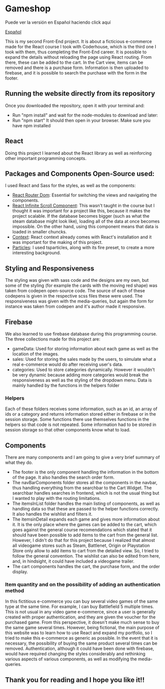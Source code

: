 # Gameshop
Puede ver la versión en Español haciendo click aquí

[Español](README_es.md)

This is my second Front-End project. It is about a ficticious e-commerce made for the React course I took with Coderhouse, which is the third one I took with them, thus completing the Front-End career. It is possible to expand the details without reloading the page using React routing. From there, these can be added to the cart. In the Cart view, items can be removed and there is a purchase form. Information is then uploaded to firebase, and it is possible to search the purchase with the form in the footer. 

## Running the website directly from its repository
Once you downloaded the repository, open it with your terminal and:
* Run "npm install" and wait for the node-modules to download and later:
* Run "npm start"
It should then open in your browser. Make sure you have npm installed

## React
Doing this project I learned about the React library as well as reinforcing other important programming concepts.

## Packages and Components Open-Source used:
I used React and Sass for the styles, as well as the components: 
* [React Router Dom](https://reactrouter.com/): Essential for switching the views and navigating the components.
* [React Infinite Scroll Component](https://www.npmjs.com/package/react-infinite-scroll-component): This wasn't taught in the course but I thought it was important for a project like this, because it makes the project scalable. If the database becomes bigger (such as what the steam database might look like), loading all of the data at once becomes impossible. On the other hand, using this component means that data is loaded in smaller chuncks.
* [Context](https://reactjs.org/docs/context.html): React context already comes with React's installation and it was important for the making of this project.
* [Particles](https://www.npmjs.com/package/react-tsparticles): I used tsparticles, along with its fire preset, to create a more interesting background.

## Styling and Responsiveness
The styling was given with sass code and the designs are my own, but some of the styling (for example the cards with the moving red shape) was taken from codepen open-source code. The source of each of these codepens is given in the respective scss files these were used. The responsiveness was given with the media-queries, but again the form for instance was taken from codepen and it's author made it responsive.

## Firebase
We also learned to use firebase database during this programming course. The three collections made for this project are:
* gameData: Used for storing information about each game as well as the location of the images.
* sales: Used for storing the sales made by the users, to simulate what a real e-commerce would do after receiving user's data.
* categories: Used to store categories dynamically. However it wouldn't be very dynamic because adding more categories would break the responsiveness as well as the styling of the dropdown menu. Data is mainly handled by the functions in the helpers folder
### Helpers
Each of these folders receives some information, such as an id, an array of ids or a category and returns information stored either in firebase or in the session storage. Some functions there use themselves functions in the helpers so that code is not repeated. Some information had to be stored in session storage so that other components know what to load.

## Components
There are many components and I am going to give a very brief summary of what they do. 
* The footer is the only component handling the information in the bottom of the page. It also handles the search order form.
* The navBarComponents folder stores all the components in the navbar, thus handling everything from the searchbar to the Cart Widget. The searchbar handles searches in frontend, which is not the usual thing but I wanted to play with the routing limitations.
* The itemsInList folder handles the main listing of components, as well as handling data so that these are passed to the helper functions correctly. It also handles the wishlist and filters it.
* The itemsinDetail expands each game and gives more information about it. It is the only place where the games can be added to the cart, which goes against the general course recomendations which stated that it should have been possible to add items to the cart from the general list. However, I didn't do that for this project because I realized that almost all videogame stores such as Steam, Battlenet, Origin or Playstation Store only allow to add items to cart from the detailed view. So, I tried to follow the general convention. The wishlist can also be edited from here, and, in hindsight, it could have included a videogame trailer. 
* The cart components handles the cart, the purchase form, and the order display. 
### Item quantity and on the possibility of adding an authentication method
In this fictitious e-commerce you can buy several video games of the same type at the same time. For example, I can buy Battlefield 5 multiple times. This is not usual in any video game e-commerce, since a user is generally created with proper authentication, and they are given the voucher for the purchased game. From this perspective, it doesn't make much sense to buy the same game several times. However, being fictional, the main purpose of this website was to learn how to use React and expand my portfolio, so I tried to make this e-commerce as generic as possible. In the event that it is necessary, the possibility of buying the same product several times can be removed. Authentication, although it could have been done with firebase, would have required changing the styles considerably and rethinking various aspects of various components, as well as modifying the media-queries.

## Thank you for reading and I hope you like it!!